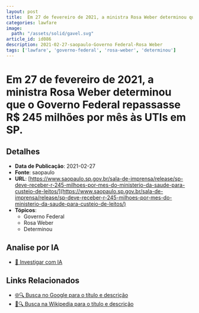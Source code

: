 ```yaml
---
layout: post
title:  Em 27 de fevereiro de 2021, a ministra Rosa Weber determinou que o Governo Federal repassasse R$ 245 milhões por mês às UTIs em SP.
categories: lawfare
image: 
  path: "/assets/solid/gavel.svg"
article_id: id086
description: 2021-02-27-saopaulo-Governo Federal-Rosa Weber
tags: ['lawfare', 'governo-federal', 'rosa-weber', 'determinou']
---
```


# Em 27 de fevereiro de 2021, a ministra Rosa Weber determinou que o Governo Federal repassasse R$ 245 milhões por mês às UTIs em SP.

## Detalhes
- **Data de Publicação**: 2021-02-27
- **Fonte**: saopaulo
- **URL**: [https://www.saopaulo.sp.gov.br/sala-de-imprensa/release/sp-deve-receber-r-245-milhoes-por-mes-do-ministerio-da-saude-para-custeio-de-leitos/](https://www.saopaulo.sp.gov.br/sala-de-imprensa/release/sp-deve-receber-r-245-milhoes-por-mes-do-ministerio-da-saude-para-custeio-de-leitos/)
- **Tópicos**:
  - Governo Federal
  - Rosa Weber
  - Determinou

## Analise por IA
- [🤖 Investigar com IA](https://www.perplexity.ai/search?q=%22not%C3%ADcia%20artigo%20Brasil%22%20Em%2027%20de%20fevereiro%20de%202021%2C%20a%20ministra%20Rosa%20Weber%20determinou%20que%20o%20Governo%20Federal%20repassasse%20R%24%20245%20milh%C3%B5es%20por%20m%C3%AAs%20%C3%A0s%20UTIs%20em%20SP.%20saopaulo%202021-02-27)

## Links Relacionados
- [🌐🔍 Busca no Google para o título e descrição](https://www.google.com/search?q=%22not%C3%ADcia%20artigo%20Brasil%22%20Em%2027%20de%20fevereiro%20de%202021%2C%20a%20ministra%20Rosa%20Weber%20determinou%20que%20o%20Governo%20Federal%20repassasse%20R%24%20245%20milh%C3%B5es%20por%20m%C3%AAs%20%C3%A0s%20UTIs%20em%20SP.%20saopaulo%202021-02-27)
- [📖🔍 Busca na Wikipedia para o título e descrição](https://pt.wikipedia.org/w/index.php?search=%22not%C3%ADcia%20artigo%20Brasil%22%20Em%2027%20de%20fevereiro%20de%202021%2C%20a%20ministra%20Rosa%20Weber%20determinou%20que%20o%20Governo%20Federal%20repassasse%20R%24%20245%20milh%C3%B5es%20por%20m%C3%AAs%20%C3%A0s%20UTIs%20em%20SP.%20saopaulo%202021-02-27)

